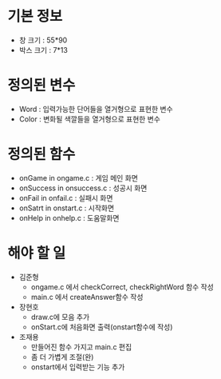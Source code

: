 
#  기본 정보
- 창 크기 : 55*90
- 박스 크기 : 7*13

# 정의된 변수
- Word : 입력가능한 단어들을 열거형으로 표현한 변수
- Color : 변화될 색깔들을 열거형으로 표현한 변수

# 정의된 함수
 - onGame in ongame.c : 게임 메인 화면
 - onSuccess in onsuccess.c : 성공시 화면
 - onFail in onfail.c : 실패시 화면
 - onSatrt in onstart.c : 시작화면
 - onHelp in onhelp.c : 도움말화면

 # 해야 할 일
 - 김준형
    - ongame.c 에서 checkCorrect, checkRightWord 함수 작성
    - main.c 에서 createAnswer함수 작성
 - 장현호 
    - draw.c에 모음 추가
    - onStart.c에 처음화면 출력(onstart함수에 작성)
 - 조재용
    - 만들어진 함수 가지고 main.c 편집
    - 좀 더 가볍게 조절(완)
    - onstart에서 입력받는 기능 추가